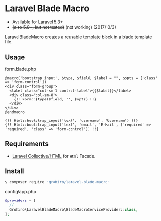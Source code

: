 Laravel Blade Macro
===================

- Available for Laravel 5.3+ 
- <s>(also 5.0+, but not tested)</s> (not working) (2017/10/3)

LaravelBladeMacro creates a reusable template block in a blade template file.

## Usage

form.blade.php

```
@macro('bootstrap_input', $type, $field, $label = "", $opts = ['class' => 'form-control'])
<div class="form-group">
  <label class="col-sm-1 control-label">{{$label}}</label>
  <div class="col-sm-8">
    {!! Form::$type($field, '', $opts) !!}
  </div>
</div>
@endmacro

{!! Html::bootstrap_input('text', 'username', 'Username') !!}
{!! Html::bootstrap_input('text', 'email', 'E-Mail', ['required' => 'required', 'class' => 'form-control']) !!}
```

## Requirements

- [Laravel Collective/HTML](https://laravelcollective.com/) for `Html` Facade.

## Install

```sh
$ composer require 'grohiro/laravel-blade-macro'
```

config/app.php

```php
$providers = [
  // 
  Grohiro\LaravelBladeMacro\BladeMacroServiceProvider::class,
];
```
